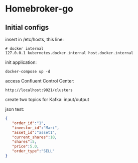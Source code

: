# Homebroker-go 

## Initial configs

insert in /etc/hosts, this line: 

```shell
# docker internal
127.0.0.1 kubernetes.docker.internal host.docker.internal
```

init application:

```shell
docker-compose up -d
```

access Confluent Control Center:

```shell
http://localhost:9021/clusters
```

create two topics for Kafka: input/output

json test: 
```json
{
   "order_id":"1",
   "investor_id":"Mari",
   "asset_id":"asset1",
   "current_shares":10,
   "shares":5,
   "price":5.0,
   "order_type":"SELL"
}
```